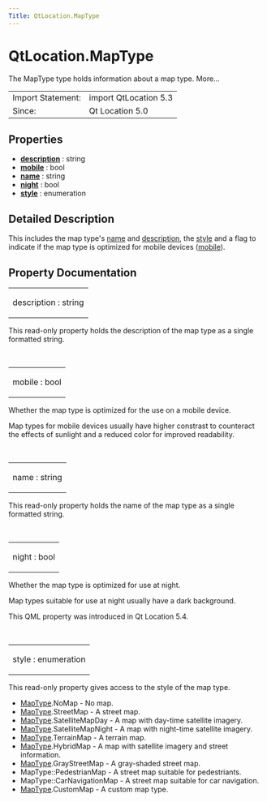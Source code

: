 ```yaml
---
Title: QtLocation.MapType
---
```


# QtLocation.MapType

<span class="subtitle"></span>
<!-- $$$MapType-brief -->
<p>The MapType type holds information about a map type. More...</p>
<!-- @@@MapType -->
<table class="alignedsummary">
<tr><td class="memItemLeft rightAlign topAlign"> Import Statement:</td><td class="memItemRight bottomAlign"> import QtLocation 5.3</td></tr><tr><td class="memItemLeft rightAlign topAlign"> Since:</td><td class="memItemRight bottomAlign">  Qt Location 5.0</td></tr></table><ul>
</ul>
<h2 id="properties">Properties</h2>
<ul>
<li class="fn"><b><b><a href="..//QtLocation.MapType.md#description-prop">description</a></b></b> : string</li>
<li class="fn"><b><b><a href="..//QtLocation.MapType.md#mobile-prop">mobile</a></b></b> : bool</li>
<li class="fn"><b><b><a href="..//QtLocation.MapType.md#name-prop">name</a></b></b> : string</li>
<li class="fn"><b><b><a href="..//QtLocation.MapType.md#night-prop">night</a></b></b> : bool</li>
<li class="fn"><b><b><a href="..//QtLocation.MapType.md#style-prop">style</a></b></b> : enumeration</li>
</ul>
<!-- $$$MapType-description -->
<h2 id="details">Detailed Description</h2>
</p>
<p>This includes the map type's <a href="..//QtLocation.MapType.md#name-prop">name</a> and <a href="..//QtLocation.MapType.md#description-prop">description</a>, the <a href="..//QtLocation.MapType.md#style-prop">style</a> and a flag to indicate if the map type is optimized for mobile devices (<a href="..//QtLocation.MapType.md#mobile-prop">mobile</a>).</p>
<!-- @@@MapType -->
<h2>Property Documentation</h2>
<!-- $$$description -->
<table class="qmlname"><tr valign="top" id="description-prop"><td class="tblQmlPropNode"><p><span class="name">description</span> : <span class="type">string</span></p></td></tr></table><p>This read-only property holds the description of the map type as a single formatted string.</p>
<!-- @@@description -->
<br/>
<!-- $$$mobile -->
<table class="qmlname"><tr valign="top" id="mobile-prop"><td class="tblQmlPropNode"><p><span class="name">mobile</span> : <span class="type">bool</span></p></td></tr></table><p>Whether the map type is optimized for the use on a mobile device.</p>
<p>Map types for mobile devices usually have higher constrast to counteract the effects of sunlight and a reduced color for improved readability.</p>
<!-- @@@mobile -->
<br/>
<!-- $$$name -->
<table class="qmlname"><tr valign="top" id="name-prop"><td class="tblQmlPropNode"><p><span class="name">name</span> : <span class="type">string</span></p></td></tr></table><p>This read-only property holds the name of the map type as a single formatted string.</p>
<!-- @@@name -->
<br/>
<!-- $$$night -->
<table class="qmlname"><tr valign="top" id="night-prop"><td class="tblQmlPropNode"><p><span class="name">night</span> : <span class="type">bool</span></p></td></tr></table><p>Whether the map type is optimized for use at night.</p>
<p>Map types suitable for use at night usually have a dark background.</p>
<p>This QML property was introduced in  Qt Location 5.4.</p>
<!-- @@@night -->
<br/>
<!-- $$$style -->
<table class="qmlname"><tr valign="top" id="style-prop"><td class="tblQmlPropNode"><p><span class="name">style</span> : <span class="type">enumeration</span></p></td></tr></table><p>This read-only property gives access to the style of the map type.</p>
<ul>
<li><a href="..//QtLocation.MapType.md">MapType</a>.NoMap - No map.</li>
<li><a href="..//QtLocation.MapType.md">MapType</a>.StreetMap - A street map.</li>
<li><a href="..//QtLocation.MapType.md">MapType</a>.SatelliteMapDay - A map with day-time satellite imagery.</li>
<li><a href="..//QtLocation.MapType.md">MapType</a>.SatelliteMapNight - A map with night-time satellite imagery.</li>
<li><a href="..//QtLocation.MapType.md">MapType</a>.TerrainMap - A terrain map.</li>
<li><a href="..//QtLocation.MapType.md">MapType</a>.HybridMap - A map with satellite imagery and street information.</li>
<li><a href="..//QtLocation.MapType.md">MapType</a>.GrayStreetMap - A gray-shaded street map.</li>
<li>MapType::PedestrianMap - A street map suitable for pedestriants.</li>
<li>MapType::CarNavigationMap - A street map suitable for car navigation.</li>
<li><a href="..//QtLocation.MapType.md">MapType</a>.CustomMap - A custom map type.</li>
</ul>
<!-- @@@style -->
<br/>
